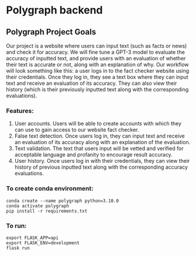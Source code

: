 # Polygraph backend

## Polygraph Project Goals 
Our project is a website where users can input text (such as facts or news) and check it for accuracy. We will fine tune a GPT-3 model to evaluate the accuracy of inputted text, and provide users with an evaluation of whether their text is accurate or not, along with an explanation of why. Our workflow will look something like this: a user logs in to the fact checker website using their credentials. Once they log in, they see a text box where they can input text and receive an evaluation of its accuracy. They can also view their history (which is their previously inputted text along with the corresponding evaluations). 

### Features: 
1. User accounts. Users will be able to create accounts with which they can use to gain access to our website fact checker. 
2. False text detection. Once users log in, they can input text and receive an evaluation of its accuracy along with an explanation of the evaluation. 
3. Text validation. The text that users input will be vetted and verified for acceptable language and profanity to encourage result accuracy.
4. User history. Once users log in with their credentials, they can view their history of previous inputted text along with the corresponding accuracy evaluations. 

### To create conda environment: 
```
conda create --name polygraph python=3.10.0
conda activate polygraph 
pip install -r requirements.txt
```

### To run:
``` 
export FLASK_APP=api
export FLASK_ENV=development
flask run 
```
